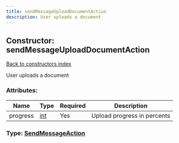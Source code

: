 ```yaml
---
title: sendMessageUploadDocumentAction
description: User uploads a document
---
```

## Constructor: sendMessageUploadDocumentAction  
[Back to constructors index](index.md)



User uploads a document

### Attributes:

| Name     |    Type       | Required | Description |
|----------|---------------|----------|-------------|
|progress|[int](../types/int.md) | Yes|Upload progress in percents|



### Type: [SendMessageAction](../types/SendMessageAction.md)


